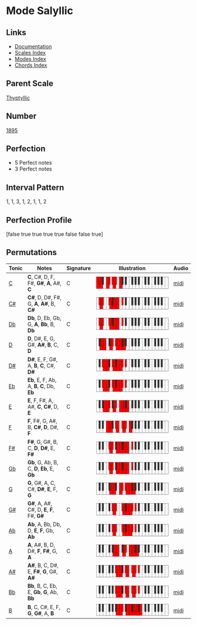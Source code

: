 # Mode Salyllic

## Links

- [Documentation](index.md)
- [Scales Index](Scales.md)
- [Modes Index](Modes.md)
- [Chords Index](Chords.md)

## Parent Scale

[Thyptyllic](ScaleThyptyllic.md)

## Number

[1895](https://ianring.com/musictheory/scales/1895)

## Perfection

- 5 Perfect notes
- 3 Perfect notes

## Interval Pattern

1, 1, 3, 1, 2, 1, 1, 2

## Perfection Profile

[false true true true true false false true]

## Permutations

| Tonic | Notes | Signature | Illustration | Audio |
|-------|-------|-----------|--------------|-------|
| [C](ModeCNaturalSalyllic.md) | **C**, C#, D, F, F#, **G#**, **A**, A#, **C** | C | ![CNaturalSalyllic](ModeCNaturalSalyllic.png) | [midi](https://github.com/edipermadi/music/blob/main/docs/ModeCNaturalSalyllic.mid?raw=true) |
| [C#](ModeCSharpSalyllic.md) | **C#**, D, D#, F#, G, **A**, **A#**, B, **C#** | C | ![CSharpSalyllic](ModeCSharpSalyllic.png) | [midi](https://github.com/edipermadi/music/blob/main/docs/ModeCSharpSalyllic.mid?raw=true) |
| [Db](ModeDFlatSalyllic.md) | **Db**, D, Eb, Gb, G, **A**, **Bb**, B, **Db** | C | ![DFlatSalyllic](ModeDFlatSalyllic.png) | [midi](https://github.com/edipermadi/music/blob/main/docs/ModeDFlatSalyllic.mid?raw=true) |
| [D](ModeDNaturalSalyllic.md) | **D**, D#, E, G, G#, **A#**, **B**, C, **D** | C | ![DNaturalSalyllic](ModeDNaturalSalyllic.png) | [midi](https://github.com/edipermadi/music/blob/main/docs/ModeDNaturalSalyllic.mid?raw=true) |
| [D#](ModeDSharpSalyllic.md) | **D#**, E, F, G#, A, **B**, **C**, C#, **D#** | C | ![DSharpSalyllic](ModeDSharpSalyllic.png) | [midi](https://github.com/edipermadi/music/blob/main/docs/ModeDSharpSalyllic.mid?raw=true) |
| [Eb](ModeEFlatSalyllic.md) | **Eb**, E, F, Ab, A, **B**, **C**, Db, **Eb** | C | ![EFlatSalyllic](ModeEFlatSalyllic.png) | [midi](https://github.com/edipermadi/music/blob/main/docs/ModeEFlatSalyllic.mid?raw=true) |
| [E](ModeENaturalSalyllic.md) | **E**, F, F#, A, A#, **C**, **C#**, D, **E** | C | ![ENaturalSalyllic](ModeENaturalSalyllic.png) | [midi](https://github.com/edipermadi/music/blob/main/docs/ModeENaturalSalyllic.mid?raw=true) |
| [F](ModeFNaturalSalyllic.md) | **F**, F#, G, A#, B, **C#**, **D**, D#, **F** | C | ![FNaturalSalyllic](ModeFNaturalSalyllic.png) | [midi](https://github.com/edipermadi/music/blob/main/docs/ModeFNaturalSalyllic.mid?raw=true) |
| [F#](ModeFSharpSalyllic.md) | **F#**, G, G#, B, C, **D**, **D#**, E, **F#** | C | ![FSharpSalyllic](ModeFSharpSalyllic.png) | [midi](https://github.com/edipermadi/music/blob/main/docs/ModeFSharpSalyllic.mid?raw=true) |
| [Gb](ModeGFlatSalyllic.md) | **Gb**, G, Ab, B, C, **D**, **Eb**, E, **Gb** | C | ![GFlatSalyllic](ModeGFlatSalyllic.png) | [midi](https://github.com/edipermadi/music/blob/main/docs/ModeGFlatSalyllic.mid?raw=true) |
| [G](ModeGNaturalSalyllic.md) | **G**, G#, A, C, C#, **D#**, **E**, F, **G** | C | ![GNaturalSalyllic](ModeGNaturalSalyllic.png) | [midi](https://github.com/edipermadi/music/blob/main/docs/ModeGNaturalSalyllic.mid?raw=true) |
| [G#](ModeGSharpSalyllic.md) | **G#**, A, A#, C#, D, **E**, **F**, F#, **G#** | C | ![GSharpSalyllic](ModeGSharpSalyllic.png) | [midi](https://github.com/edipermadi/music/blob/main/docs/ModeGSharpSalyllic.mid?raw=true) |
| [Ab](ModeAFlatSalyllic.md) | **Ab**, A, Bb, Db, D, **E**, **F**, Gb, **Ab** | C | ![AFlatSalyllic](ModeAFlatSalyllic.png) | [midi](https://github.com/edipermadi/music/blob/main/docs/ModeAFlatSalyllic.mid?raw=true) |
| [A](ModeANaturalSalyllic.md) | **A**, A#, B, D, D#, **F**, **F#**, G, **A** | C | ![ANaturalSalyllic](ModeANaturalSalyllic.png) | [midi](https://github.com/edipermadi/music/blob/main/docs/ModeANaturalSalyllic.mid?raw=true) |
| [A#](ModeASharpSalyllic.md) | **A#**, B, C, D#, E, **F#**, **G**, G#, **A#** | C | ![ASharpSalyllic](ModeASharpSalyllic.png) | [midi](https://github.com/edipermadi/music/blob/main/docs/ModeASharpSalyllic.mid?raw=true) |
| [Bb](ModeBFlatSalyllic.md) | **Bb**, B, C, Eb, E, **Gb**, **G**, Ab, **Bb** | C | ![BFlatSalyllic](ModeBFlatSalyllic.png) | [midi](https://github.com/edipermadi/music/blob/main/docs/ModeBFlatSalyllic.mid?raw=true) |
| [B](ModeBNaturalSalyllic.md) | **B**, C, C#, E, F, **G**, **G#**, A, **B** | C | ![BNaturalSalyllic](ModeBNaturalSalyllic.png) | [midi](https://github.com/edipermadi/music/blob/main/docs/ModeBNaturalSalyllic.mid?raw=true) |
